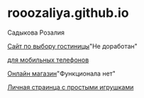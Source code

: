# rooozaliya.github.io
Садыкова Розалия

[Сайт по выбору гостиницы](https://rooozaliya.github.io/git/page1.html)"Не доработан"

[для мобильных телефонов](https://rooozaliya.github.io/page1.html)

[Онлайн магазин](https://rooozaliya.github.io/market/index.html)"Функционала нет"

[Личная страинца с простыми игрушками](https://rooozaliya.github.io/personalPage/index.html)
